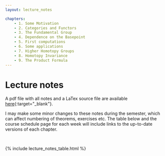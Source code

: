 ```yaml
---
layout: lecture_notes

chapters:
    - 1. Some Motivation
    - 2. Categories and Functors
    - 3. The Fundamental Group
    - 4. Dependence on the Basepoint
    - 5. First computations
    - 6. Some applications
    - 7. Higher Homotopy Groups
    - 8. Homotopy Invariance
    - 9. The Product Formula
---
```



# Lecture notes

A pdf file with all notes and a LaTex source file are available
[here](https://github.com/bbadzioch/topology_lecture_notes){:target="_blank"}.

I may make some minor changes to these notes during the semester, which can affect
numbering of theorems, exercises etc. The table below and the course schedule page 
for each week will include links to the up-to-date versions of each chapter.


<br/>

{% include lecture_notes_table.html %}

